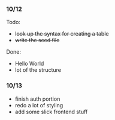 ### 10/12

Todo:

- ~~look up the syntax for creating a table~~
- ~~write the seed file~~

Done: 

- Hello World
- lot of the structure

### 10/13

- finish auth portion
- redo a lot of styling
- add some slick frontend stuff
